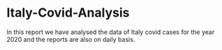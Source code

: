 # Italy-Covid-Analysis
In this report we have analysed the data of Italy covid cases for the year 2020 and the reports are also on daily basis.
